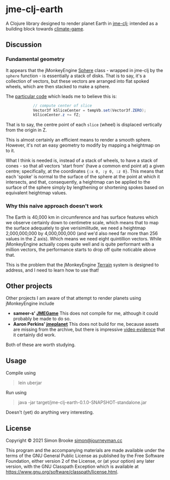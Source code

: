 # jme-clj-earth

A Clojure library designed to render planet Earth in [jme-clj](https://github.com/ertugrulcetin/jme-clj); intended as a building block towards [climate-game](https://github.com/simon-brooke/climate-game).

## Discussion

### Fundamental geometry

It appears that the jMonkeyEngine [Sphere](https://javadoc.jmonkeyengine.org/v3.4.0-stable/com/jme3/scene/shape/Sphere.html) class - wrapped in jme-clj by the `sphere` function - is essentially a stack of disks. That is to say, it's a collection of vectors, but these vectors are arranged into flat spoked wheels, which are then stacked to make a sphere.

The [particular code](https://github.com/jMonkeyEngine/jmonkeyengine/blob/master/jme3-core/src/main/java/com/jme3/scene/shape/Sphere.java#L195) which leads me to believe this is:

```java
            // compute center of slice
            Vector3f kSliceCenter = tempVb.set(Vector3f.ZERO);
            kSliceCenter.z += fZ;
```

That is to say, the centre point of each `slice` (wheel) is displaced vertically from the origin in Z.

This is almost certainly an efficient means to render a smooth sphere. However, it's not an easy geometry to modify by mapping a heightmap on to it.

What I think is needed is, instead of a stack of wheels, to have a stack of cones - so that all vectors 'start from' (have a common end point at) a given centre; specifically, at the coordinates `{:x 0, :y 0, :z 0}`. This means that each 'spoke' is normal to the surface of the sphere at the point at which it intersects, and that, consequently, a heightmap can be applied to the surface of the sphere simply by lengthening or shortening spokes based on equivalent heightmap values.

### Why this naive approach doesn't work

The Earth is 40,000 km in circumference and has surface features which we observe certainly down to centimetre scale, which means that to map the surface adequately to give verisimilitude, we need a heightmap 2,000,000,000 by 4,000,000,000 (and we'd also need far more than 256 values in the Z axis). Which means we need eight quintillion vectors. While jMonkeyEngine actually copes quite well and is quite performant with a million vectors, the performance starts to drop off quite noticable above that.

This is the problem that the jMonkeyEngine [Terrain](https://javadoc.jmonkeyengine.org/v3.4.0-stable/com/jme3/terrain/Terrain.html) system is designed to address, and I need to learn how to use that!

## Other projects

Other projects I am aware of that attempt to render planets using jMonkeyEngine include

* **sameer-s' [JMEGame](https://github.com/sameer-s/JMEGame)** This does not compile for me, although it could probably be made to do so.
* **Aaron Perkins' [jmeplanet](https://code.google.com/archive/p/jme-planet/)** This does not build for me, because assets are missing from the archive, but there is impressive [video evidence](https://youtu.be/Si4P8ACTFyg) that it certainly did work.

Both of these are worth studying.


## Usage

Compile using

> lein uberjar

Run using

> java -jar target/jme-clj-earth-0.1.0-SNAPSHOT-standalone.jar

Doesn't (yet) do anything very interesting.

## License

Copyright © 2021 Simon Brooke simon@journeyman.cc

This program and the accompanying materials are made available under the
terms of the GNU General Public License as published by
the Free Software Foundation, either version 2 of the License, or (at your
option) any later version, with the GNU Classpath Exception which is available
at https://www.gnu.org/software/classpath/license.html.
